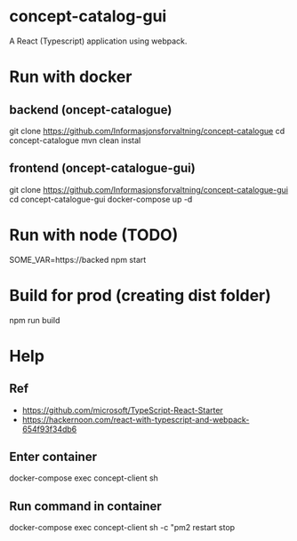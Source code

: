 # concept-catalog-gui
A React (Typescript) application using webpack.

# Run with docker
## backend (oncept-catalogue)
git clone https://github.com/Informasjonsforvaltning/concept-catalogue
cd concept-catalogue
mvn clean instal

## frontend (oncept-catalogue-gui)
git clone https://github.com/Informasjonsforvaltning/concept-catalogue-gui
cd concept-catalogue-gui
docker-compose up -d


# Run with node (TODO)
SOME_VAR=https://backed npm start

# Build for prod (creating dist folder)
npm run build

# Help
## Ref
* https://github.com/microsoft/TypeScript-React-Starter
* https://hackernoon.com/react-with-typescript-and-webpack-654f93f34db6

## Enter container
docker-compose exec concept-client sh

## Run command in container
docker-compose exec concept-client sh -c "pm2 restart stop
